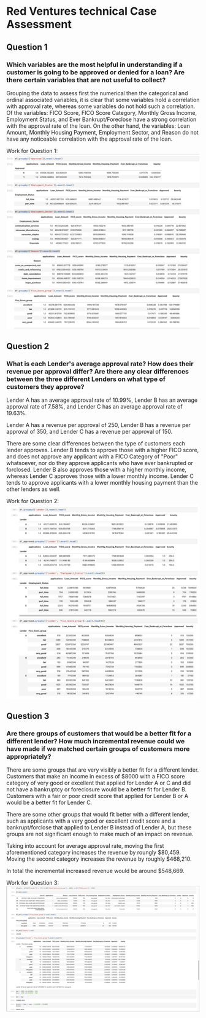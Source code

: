 # Red Ventures technical Case Assessment

## Question 1 
### Which variables are the most helpful in understanding if a customer is going to be approved or denied for a loan? Are there certain variables that are not useful to collect?

Grouping the data to assess first the numerical then the categorical and ordinal associated variables, it is clear that some variables hold a correlation with approval rate, whereas some variables do not hold such a correlation. Of the variables: FICO Score, FICO Score Category, Monthly Gross Income, Employment Status, and Ever Bankrupt/Foreclose have a strong correlation with the approval rate of the loan. On the other hand, the variables: Loan Amount, Monthly Housing Payment, Employment Sector, and Reason do not have any noticeable correlation with the approval rate of the loan. 

Work for Question 1:
<img src="img1.png" title="Comparison of Variables">

## Question 2 
### What is each Lender's average approval rate? How does their revenue per approval differ? Are there any clear differences between the three different Lenders on what type of customers they approve?

Lender A has an average approval rate of 10.99%, Lender B has an average approval rate of 7.58%, and Lender C has an average approval rate of 19.63%. 

Lender A has a revenue per approval of 250, Lender B has a revenue per approval of 350, and Lender C has a revenue per approval of 150.

There are some clear differences between the type of customers each lender approves. Lender B tends to approve those with a higher FICO score, and does not approve any applicant with a FICO Category of "Poor" whatsoever, nor do they approve applicants who have ever bankrupted or forclosed. Lender B also approves those with a higher monthly income, whereas Lender C approves those with a lower monthly income. Lender C tends to approve applicants with a lower monthly housing payment than the other lenders as well. 

Work for Question 2:
<img src="img2.png" title="Comparison of Lenders">

## Question 3 
### Are there groups of customers that would be a better fit for a different lender? How much incremental revenue could we have made if we matched certain groups of customers more appropriately?

There are some groups that are very visibly a better fit for a different lender. Customers that make an income in excess of $8000 with a FICO score category of very good or excellent that applied for Lender A or C and did not have a bankruptcy or foreclosure would be a better fit for Lender B. Customers with a fair or poor credit score that applied for Lender B or A would be a better fit for Lender C. 

There are some other groups that would fit better with a different lender, such as applicants with a very good or excellent credit score and a bankrupt/forclose that applied to Lender B instead of Lender A, but these groups are not significant enough to make much of an impact on revenue.

Taking into account for average approval rate, moving the first aforementioned category increases the revenue by roungly $80,459. Moving the second category increases the revenue by roughly $468,210. 

In total the incremental increased revenue would be around $548,669.

Work for Question 3:
<img src="img3.png" title="Comparison of Groups">
